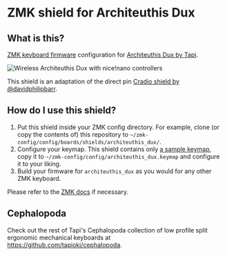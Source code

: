 # ZMK shield for Architeuthis Dux

## What is this?

[ZMK keyboard firmware][1] configuration for [Architeuthis Dux by Tapi][2].

![Wireless Architeuthis Dux with nice!nano controllers][3]

This shield is an adaptation of the direct pin [Cradio shield by @davidphilipbarr][4].

## How do I use this shield?

1. Put this shield inside your ZMK config directory. For example, clone (or copy the contents of) this repository to `~/zmk-config/config/boards/shields/architeuthis_dux/`.
2. Configure your keymap. This shield contains only [a sample keymap](/architeuthis_dux.keymap), copy it to `~/zmk-config/config/architeuthis_dux.keymap` and configure it to your liking.
3. Build your firmware for `architeuthis_dux` as you would for any other ZMK keyboard.

Please refer to the [ZMK docs][5] if necessary.

## Cephalopoda

Check out the rest of Tapi's Cephalopoda collection of low profile split ergonomic mechanical keyboards at <https://github.com/tapioki/cephalopoda>.

[1]: https://zmk.dev/
[2]: https://github.com/tapioki/cephalopoda/tree/main/Architeuthis%20dux
[3]: https://media.discordapp.net/attachments/855822038287908864/866315666802081792/image0.jpg
[4]: https://github.com/zmkfirmware/zmk/tree/main/app/boards/shields/cradio
[5]: https://zmk.dev/docs
